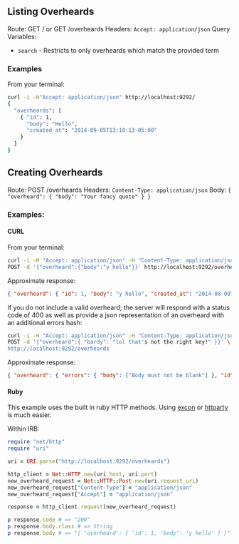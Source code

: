 
## Listing Overheards
Route: GET / or  GET /overheards
Headers: `Accept: application/json`
Query Variables:
  * `search` - Restricts to only overheards which match the provided term

### Examples
From your terminal:

```bash
curl -i -H"Accept: application/json" http://localhost:9292/
{
  "overheards": [
    { "id": 1,
      "body": "Hello",
      "created_at": "2014-09-05T13:10:13-05:00"
    }
  ]
}
```

## Creating Overheards
Route: POST /overheards
Headers: `Content-Type: application/json`
Body: `{ "overheard": { "body": "Your fancy quote" } }`


### Examples:
#### CURL
From your terminal:

```bash
curl -i -H "Accept: application/json" -H "Content-Type: application/json" -X \
POST -d '{"overheard":{"body":"y hello"}}' http://localhost:9292/overheards
```

Approximate response:

```json
{ "overheard": { "id": 1, "body": "y hello", "created_at": "2014-08-09T16:30:16-07:00" } }
```

If you do not include a valid overheard; the server will respond with a status
code of 400 as well as provide a json representation of an overheard with an
additional errors hash:

```bash
curl -i -H "Accept: application/json" -H "Content-Type: application/json" -X \
POST -d '{"overheard":{ "bardy": "lol that's not the right key!" }}' \
http://localhost:9292/overheards
```

Approximate response:

```json
{ "overheard": { "errors": { "body": ["Body must not be blank"] }, "id": null, "body": null, "created_at": null } }
```

#### Ruby
This example uses the built in ruby HTTP methods. Using
[excon](https://github.com/excon/excon) or
[httparty](https://github.com/jnunemaker/httparty) is much easier.

Within IRB:

```ruby
require "net/http"
require "uri"

uri = URI.parse("http://localhost:9292/overheards")

http_client = Net::HTTP.new(uri.host, uri.port)
new_overheard_request = Net::HTTP::Post.new(uri.request_uri)
new_overheard_request["Content-Type"] = "application/json"
new_overheard_request["Accept"] = "application/json"

response = http_client.request(new_overheard_request)

p response.code # => "200"
p response.body.class # => String
p response.body # => "{ 'overheard': { 'id': 1, 'body': 'y hello' } }"
```

